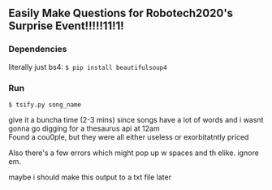 ## Easily Make Questions for Robotech2020's Surprise Event!!!!!11!1!

### Dependencies
literally just bs4:
`$ pip install beautifulsoup4` 

### Run
`$ tsify.py song_name`

give it a buncha time (2-3 mins) since songs have a lot of words and i wasnt gonna go digging for a thesaurus api at 12am  
Found a cou0ple, but they were all either useless or exorbitatntly priced  

Also there's a few errors which might pop up w spaces and th elike. ignore em.  

maybe i should make this output to a txt file later